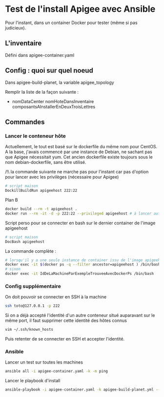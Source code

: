 # Test de l'install Apigee avec Ansible

Pour l'instant, dans un container Docker pour tester (même si pas judicieux).

## L'inventaire

Défini dans apigee-container.yaml

## Config : quoi sur quel noeud

Dans apigee-build-planet, la variable apigee_topology

Remplir la liste de la façon suivante : 

- nomDataCenter nomHoteDansInventaire composantsAInstallerEnDeuxTroisLettres


## Commandes

### Lancer le conteneur hôte

Actuellement, le tout est basé sur le dockerfile du même nom pour CentOS. A la base, j'avais commencé par une instance de Debian, ne sachant pas que Apigee nécessitait yum. Cet ancien dockerfile existe toujours sous le nom debian-dockerfile, sans être utilisé.

/!\ la commande suivante ne marche pas pour l'instant car pas d'option pour lancer avec les privilèges (nécessaire pour Apigee)

~~~ sh
# script maison
DockillBuildRun apigeehost 222:22
~~~

Plan B

~~~ sh
docker build --rm -t apigeehost .
docker run --rm -it -d -p 222:22 --privileged apigeehost # à lancer autant de fois que souhaité en remplacant 222 par un port différent pour chaque instance
~~~

Script perso pour se connecter en bash sur le dernier container de l'image apigeehost

~~~ sh
# script maison
DocBash apigeehost
~~~

La commande complète :

~~~ sh
# lorsqu'il y a une seule instance de container issu de l'image apigeehost
docker exec -it $(docker ps -q --filter ancestor=apigeehost ) /bin/bash
# sinon
docker exec -it IdDeLaMachineParExempleTrouveeAvecDockerPs /bin/bash
~~~

### Config supplémentaire

On doit pouvoir se connecter en SSH à la machine

~~~ sh
ssh toto@127.0.0.1 -p 222
~~~

Si on a déjà accepté l'identité d'un autre conteneur situé auparavant sur le même port, il faut supprimer cette identité des hôtes connus

~~~ sh
vim ~/.ssh/known_hosts
~~~

Puis retenter de se connecter en SSH et accepter l'identité.

### Ansible

Lancer un test sur toutes les machines

~~~ sh
ansible all -i apigee-container.yaml -k -m ping
~~~

Lancer le playbook d'install

~~~ sh
ansible-playbook -i apigee-container.yaml -k apigee-build-planet.yml --extra-vars "ansible_sudo_pass=toto"
~~~



